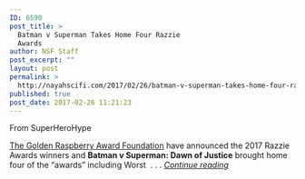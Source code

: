```yaml
---
ID: 6590
post_title: >
  Batman v Superman Takes Home Four Razzie
  Awards
author: NSF Staff
post_excerpt: ""
layout: post
permalink: >
  http://nayahscifi.com/2017/02/26/batman-v-superman-takes-home-four-razzie-awards/
published: true
post_date: 2017-02-26 11:21:23
---
```

From SuperHeroHype

<a href="http://www.razzies.com/" target="_blank">The Golden Raspberry Award Foundation</a> have announced the 2017 Razzie Awards winners and <strong>Batman v Superman: Dawn of Justice</strong> brought home four of the “awards” including Worst  . . . <a href="http://www.superherohype.com/news/391641-batman-v-superman-takes-home-four-razzie-awards#/slide/1"><em>Continue reading</em></a>